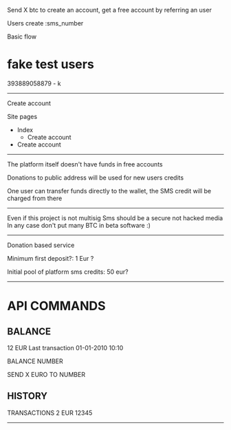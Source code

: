 Send X btc to create an account, get a free account by referring an user

Users
  create :sms_number

Basic flow


# fake test users

393889058879 - k


---

Create account



Site pages
  - Index
    - Create account
  - Create account


  ------

  The platform itself doesn't have funds in free accounts

  Donations to public address will be used for new users credits

  One user can transfer funds directly to the wallet, the SMS credit will be charged from there


  ----

  Even if this project is not multisig
  Sms should be a secure not hacked media
  In any case don't put many BTC in beta software :)

  ----



  Donation based service

  Minimum first deposit?: 1 Eur ?

  Initial pool of platform sms credits: 50 eur?


  ------

  # API COMMANDS


  BALANCE
  ---
  12 EUR
  Last transaction
  01-01-2010 10:10


  BALANCE NUMBER


  SEND X EURO TO NUMBER


  HISTORY
  ---
  TRANSACTIONS
  2 EUR 12345


  ------
